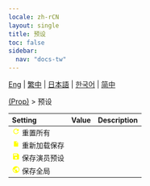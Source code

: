 ```yaml
---
locale: zh-rCN
layout: single
title: 预设
toc: false
sidebar:
  nav: "docs-tw"
---
```

[Eng](/dancexr/menu/2025.4/prop/actor_presets) | [繁中](/tw/dancexr/menu/2025.4/prop/actor_presets) | [日本語](/jp/dancexr/menu/2025.4/prop/actor_presets) | [한국어](/kr/dancexr/menu/2025.4/prop/actor_presets) | [简中](/zh/dancexr/menu/2025.4/prop/actor_presets)

[(Prop)](../menu#(Prop)) > 预设



| Setting | Value | Description |
| :--- | --- | :--- |
|<nobr>![refresh icon](/images/icon/ic_refresh.png) 重置所有</nobr>|| 
|<nobr>![file icon](/images/icon/ic_file.png) 重新加载保存</nobr>|| 
|<nobr>![save icon](/images/icon/ic_save.png) 保存演员预设</nobr>|| 
|<nobr>![globe icon](/images/icon/ic_globe.png) 保存全局</nobr>|| 
